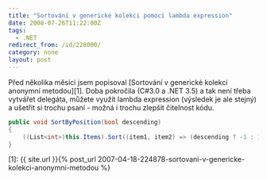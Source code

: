 ```yaml
---
title: "Sortování v generické kolekci pomocí lambda expression"
date: 2008-07-26T11:22:00Z
tags:
  - .NET
redirect_from: /id/228000/
category: none
layout: post
---
```

Před několika měsíci jsem popisoval [Sortování v generické kolekci anonymní metodou][1]. Doba pokročila (C#3.0 a .NET 3.5) a tak není třeba vytvářet delegáta, můžete využít lambda expression (výsledek je ale stejný) a ušetřit si trochu psaní - možná i trochu zlepšit čitelnost kódu.


```csharp
public void SortByPosition(bool descending)
{
    ((List<int>)this.Items).Sort((item1, item2) => (descending ? -1 : 1) * item1.CompareTo(item2));
}
```

[1]: {{ site.url }}{% post_url 2007-04-18-224878-sortovani-v-genericke-kolekci-anonymni-metodou %}